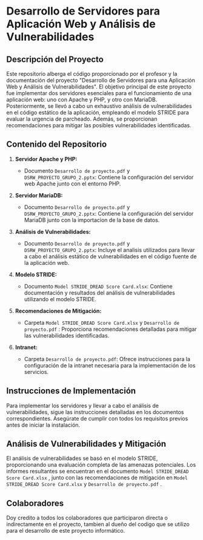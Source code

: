 # Desarrollo de Servidores para Aplicación Web y Análisis de Vulnerabilidades

## Descripción del Proyecto

Este repositorio alberga el código proporcionado por el profesor y la documentación del proyecto "Desarrollo de Servidores para una Aplicación Web y Análisis de Vulnerabilidades". El objetivo principal de este proyecto fue implementar dos servidores esenciales para el funcionamiento de una aplicación web: uno con Apache y PHP, y otro con MariaDB. Posteriormente, se llevó a cabo un exhaustivo análisis de vulnerabilidades en el código estático de la aplicación, empleando el modelo STRIDE para evaluar la urgencia de parcheado. Además, se proporcionan recomendaciones para mitigar las posibles vulnerabilidades identificadas.

## Contenido del Repositorio

1. **Servidor Apache y PHP:**
   - Documento `Desarrollo de proyecto.pdf` y `DSRW_PROYECTO_GRUPO_2.pptx`: Contiene la configuración del servidor web Apache junto con el entorno PHP.

2. **Servidor MariaDB:**
   - Documento `Desarrollo de proyecto.pdf` y `DSRW_PROYECTO_GRUPO_2.pptx`: Contiene la configuración del servidor MariaDB junto con la importacion de la base de datos.
     
3. **Análisis de Vulnerabilidades:**
   - Documento `Desarrollo de proyecto.pdf` y `DSRW_PROYECTO_GRUPO_2.pptx`: Incluye el analisis utilizados para llevar a cabo el análisis estático de vulnerabilidades en el código fuente de la aplicación web.

4. **Modelo STRIDE:**
   - Documento `Model STRIDE_DREAD Score Card.xlsx`: Contiene documentación y resultados del análisis de vulnerabilidades utilizando el modelo STRIDE.

5. **Recomendaciones de Mitigación:**
   - Carpeta `Model STRIDE_DREAD Score Card.xlsx` y `Desarrollo de proyecto.pdf` : Proporciona recomendaciones detalladas para mitigar las vulnerabilidades identificadas.

6. **Intranet:**
   - Carpeta `Desarrollo de proyecto.pdf`: Ofrece instrucciones para la configuración de la intranet necesaria para la implementación de los servicios.

## Instrucciones de Implementación

Para implementar los servidores y llevar a cabo el análisis de vulnerabilidades, sigue las instrucciones detalladas en los documentos correspondientes. Asegúrate de cumplir con todos los requisitos previos antes de iniciar la instalación.

## Análisis de Vulnerabilidades y Mitigación

El análisis de vulnerabilidades se basó en el modelo STRIDE, proporcionando una evaluación completa de las amenazas potenciales. Los informes resultantes se encuentran en el documento `Model STRIDE_DREAD Score Card.xlsx` , junto con las recomendaciones de mitigación en `Model STRIDE_DREAD Score Card.xlsx` y `Desarrollo de proyecto.pdf`  .

## Colaboradores

Doy credito a todos los colaboradores que participaron directa o indirectamente en el proyecto, tambien al dueño del codigo que se utilizo para el desarrollo de este proyecto informático.
